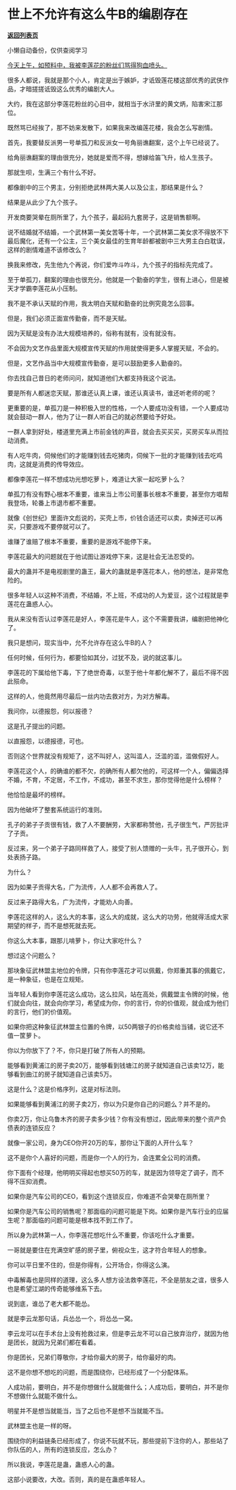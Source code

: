 # 世上不允许有这么牛B的编剧存在

[**返回列表页**](/gzh/记忆承载3)

小懒自动备份，仅供查阅学习

[今天上午，如预料中，我被李莲花的粉丝们骂得狗血喷头。  
](http://mp.weixin.qq.com/s?__biz=MzU0MjYwNDU2Mw==&mid=2247511868&idx=1&sn=61b1ad66bd4eebbc8d8e04eb7bdff52c&chksm=fb1ac340cc6d4a5688f817f2bb0bc147178a9e18fa868261d81ed87ffce63c4166c97ca1912a&scene=21#wechat_redirect)

很多人都说，我就是那个小人，肯定是出于嫉妒，才诋毁莲花楼这部优秀的武侠作品，才暗搓搓诋毁这么优秀的编剧大人。  

大约，我在这部分李莲花粉丝的心目中，就相当于水浒里的黄文炳，陷害宋江那位。

既然骂已经挨了，那不妨来发散下，如果我来改编莲花楼，我会怎么写剧情。  

首先，我要替反派男一号单孤刀和反派女一号角丽谯翻案，这个上午已经说了。  

给角丽谯翻案的理由很充分，她就是爱而不得，想嫁给笛飞升，给人生孩子。

那就生呗，生满三个有什么不好。

都像剧中的三个男主，分别拒绝武林两大美人以及公主，那结果是什么？  

结果是从此少了九个孩子。

开发商要哭晕在厕所里了，九个孩子，最起码九套房子，这是销售额啊。

说不结婚就不结婚，一个武林第一美女苦等十年，一个武林第二美女求不得放不下最后魔化，还有一个公主，三个美女最佳的生育年龄都被剧中三大男主白白耽误，这样的剧情难道不该修改么？  

换我来修改，先生他九个再说，你们爱咋斗咋斗，九个孩子的指标先完成了。

至于单孤刀，翻案的理由也很充分。他就是一个勤奋的学生，很有上进心，但是被天才学霸李莲花从小压制。

我不是不承认天赋的作用，我太明白天赋和勤奋的比例究竟怎么回事。  

但是，我们必须正面宣传勤奋，而不是天赋。

因为天赋是没有办法大规模培养的，俗称有就有，没有就没有。

不会因为文艺作品里面大规模宣传天赋的作用就使得更多人掌握天赋，不会的。  

但是，文艺作品当中大规模宣传勤奋，是可以鼓励更多人勤奋的。

你去找自己昔日的老师问问，就知道他们大都支持我这个说法。  

要是所有人都迷恋天赋，那谁还认真上课，谁还认真读书，谁还听老师的呢？  

更重要的是，单孤刀是一种积极入世的性格，一个人要成功没有错，一个人要成功就会鼓动一群人，他为了让一群人听自己的就必然要给予好处。

一群人拿到好处，楼道里充满上市前金钱的声音，就会去买买买，买房买车从而拉动消费。

有人吃牛肉，伺候他们的才能赚到钱去吃猪肉，伺候下一批的才能赚到钱去吃鸡肉，这就是消费的传导效应。

都像李莲花一样不想成功光想吃萝卜，难道让大家一起吃萝卜么？  

单孤刀有没有野心根本不重要，谁来当上市公司董事长根本不重要，甚至你方唱帮我登场，轮番上市退市都不重要。

就像《创世纪》里面许文彪说的，买壳上市，价钱合适还可以卖，卖掉还可以再买，只要游戏不要停就可以了。

谁赚了谁赔了根本不重要，重要的是游戏不能停下来。  

李莲花最大的问题就在于他试图让游戏停下来，这是社会无法忍受的。  

最大的蛊并不是电视剧里的蛊王，最大的蛊就是李莲花本人，他的想法，是非常危险的。  

很多年轻人以这种不消费，不结婚，不上班，不成功的人为爱豆，这个过程就是李莲花在蛊惑人心。

我从来没有否认过李莲花是好人，李莲花是牛人，这个不需要我讲，编剧把他神化了。  

我只是想问，现实当中，允不允许存在这么牛B的人？  

任何时候，任何行为，都要恰如其分，过犹不及，说的就这事儿。  

李莲花的下属给他下毒，下了绝世奇毒，以至于他十年都化解不了，最后不得不因此殒命。  

这样的人，他竟然用尽最后一丝内功去救对方，为对方解毒。  

我问你，以德报怨，何以报德？

这是孔子提出的问题。  

以直报怨，以德报德，可也。  

否则这个世界就没有规矩了，这不叫好人，这叫滥人，泛滥的滥，滥做假好人。

李莲花这个人，的确谁的都不欠，的确所有人都欠他的，可这样一个人，偏偏选择不婚，不育，不定居，不工作，不成功，甚至不求生，那你觉得他是什么榜样？

他恰恰是最坏的榜样。

因为他破坏了整套系统运行的准则。

孔子的弟子子贡很有钱，救了人不要酬劳，大家都称赞他，孔子很生气，严厉批评了子贡。

反过来，另一个弟子子路同样救了人，接受了别人馈赠的一头牛，孔子很开心，到处表扬子路。

为什么？

因为如果子贡得大名，广为流传，人人都不会再救人了。

反过来子路得大名，广为流传，才能劝人向善。

李莲花这样的人，这么大的本事，这么大的成就，这么大的功劳，他就得活成大家期望的样子，而不是想死就去死。

你这么大本事，跟那儿啃萝卜，你让大家吃什么？

想过这个问题么？

那块象征武林盟主地位的令牌，只有你李莲花才可以佩戴，你郑重其事的佩戴它，是一种象征，也是在立规矩。  

当年轻人看到你李莲花这么成功，这么拉风，站在高处，佩戴盟主令牌的时候，他们就会向往，就会向你学习，希望成为你，你的言行，你的价值观，就会成为他们的言行，他们的价值观。  

如果你把这种象征武林盟主位置的令牌，以50两银子的价格卖给当铺，说它还不值一筐萝卜。  

你以为你放下了？不，你只是打破了所有人的预期。  

能够看到黄浦江的房子卖20万，能够看到钱塘江的房子就知道自己该卖12万，能够看到曲江的房子就知道自己该卖5万。

这是什么？这是价格序列，这是对标法则。  

如果能够看到黄浦江的房子卖2万，你以为只是你自己的问题么？并不是的。  

你卖2万，你让乌鲁木齐的房子卖多少钱？你有没有想过，因此带来的整个资产负债表的连锁反应？

就像一家公司，身为CEO你开20万的车，那你让下面的人开什么车？  

这不是你个人喜好的问题，而是你一个人的行为，会连累全公司的消费。

你下面有个经理，他明明买得起也想买50万的车，就是因为领导定了调子，而不得不压抑消费。

如果你是汽车公司的CEO，看到这个连锁反应，你难道不会哭晕在厕所里？

如果你是汽车公司的销售呢？那面临的问题可能是下岗。如果你是汽车行业的应届生呢？那面临的问题可能是根本找不到工作了。

所以身为武林第一人，你李莲花想吃什么不重要，你该吃什么才重要。  

一哥就是要住在充满空旷感的房子里，俯视众生，这才符合年轻人的想象。  

你可以平日里不住的，但是你得有，公开场合，你得这么演。  

中毒解毒也是同样的道理，这么多人想方设法救李莲花，不全是朋友之谊，很多人也是希望江湖的传奇能够维系下去。  

说到底，谁怂了老大都不能怂。

就是李云龙那句话，兵怂怂一个，将怂怂一窝。

李云龙可以在手术台上没有抢救过来，但是李云龙不可以自己放弃治疗，就因为他是团长，就因为兄弟们都在看着。

你是团长，兄弟们尊敬你，才给你最大的房子，给你最好的肉。

这不是你想不想吃的问题，而是围绕你，已经形成了一个分配体系。  

人成功前，要明白，并不是你想做什么就能做什么；人成功后，要明白，并不是你不想做什么就能不做什么。

明星并不是想当就能当，当了之后也不是想不当就能不当。  

武林盟主也是一样的呀。  

围绕你的利益链条已经形成了，你说不玩就不玩，那些提前下注你的人，那些站了你队伍的人，所有的连锁反应，怎么办？  

所以我说，李莲花是蛊，蛊惑人心的蛊。  

这部小说要改，大改。否则，真的是在蛊惑年轻人。

